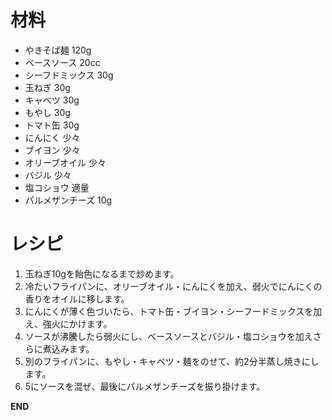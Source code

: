 # 材料
 - やきそば麺 120g
 - ベースソース 20cc
 - シーフドミックス 30g
 - 玉ねぎ 30g
 - キャベツ 30g
 - もやし 30g
 - トマト缶 30g
 - にんにく 少々
 - ブイヨン 少々
 - オリーブオイル 少々
 - バジル 少々
 - 塩コショウ 適量
 - パルメザンチーズ 10g

# レシピ
  1. 玉ねぎ10gを飴色になるまで炒めます。
  1. 冷たいフライパンに、オリーブオイル・にんにくを加え、弱火でにんにくの香りをオイルに移します。
  1. にんにくが薄く色づいたら、トマト缶・ブイヨン・シーフードミックスを加え、強火にかけます。
  1. ソースが沸騰したら弱火にし、ベースソースとバジル・塩コショウを加えさらに煮込みます。
  1. 別のフライパンに、もやし・キャベツ・麺をのせて、約2分半蒸し焼きにします。
  1. 5にソースを混ぜ、最後にパルメザンチーズを振り掛けます。

__END__
